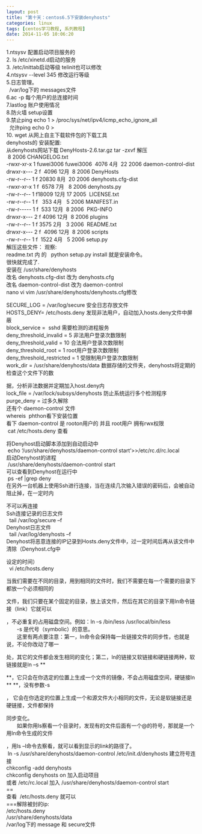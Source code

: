 ```yaml
---
layout: post
title: "第十天：centos6.5下安装denyhosts"
categories: linux
tags: [centos学习教程, 系列教程]
date: 2014-11-05 10:06:20
---
```


<p>1.ntsysv 配置启动项目服务的<br />
2. ls /etc/xinetd.d启动的服务<br />
3. /etc/inittab启动等级 telinit也可以修改<br />
4.ntsysv --level 345 修改运行等级<br />
5.日志管理。<br />
&nbsp;<wbr> /var/log下的 messages文件<br />
6.ac -p 每个用户的总连接时间<br />
7.lastlog 账户使用情况<br />
8.防火墙 setup设置<br />
9.禁止ping echo 1 &gt; /proc/sys/net/ipv4/icmp_echo_ignore_all<br />
&nbsp;<wbr> 允许ping echo 0 &gt;<br />
10. wget 从网上自主下载软件包的下载工具<br />
denyhosts的 安装配置:<br />
从denyhosts网站下载 DenyHosts-2.6.tar.gz tar -zxvf 解压<br />
&nbsp;<wbr>8 2006 CHANGELOG.txt<br />
-rwxr-xr-x 1 fuwei3006 fuwei3006&nbsp;<wbr> 4076
4月&nbsp;<wbr> 22 2006 daemon-control-dist<br />
drwxr-x--- 2 f&nbsp;<wbr> 4096 12月&nbsp;<wbr> 8 2006
DenyHosts<br />
-rw-r--r-- 1 f 20830 8月&nbsp;<wbr> 20 2006
denyhosts.cfg-dist<br />
-rwxr-xr-x 1 f&nbsp;<wbr> 6578
7月&nbsp;<wbr>&nbsp;<wbr> 8 2006 denyhosts.py<br />
-rw-r--r-- 1 f18009 12月 17 2005&nbsp;<wbr> LICENSE.txt<br />
-rw-r--r-- 1 f&nbsp;<wbr>&nbsp;<wbr> 353
4月&nbsp;<wbr>&nbsp;<wbr> 5 2006 MANIFEST.in<br />
-rw-r----- 1 f&nbsp;<wbr> 533 12月&nbsp;<wbr> 8
2006&nbsp;<wbr> PKG-INFO<br />
drwxr-x--- 2 f 4096 12月&nbsp;<wbr> 8 2006&nbsp;<wbr>
plugins<br />
-rw-r--r-- 1 f 3575 2月&nbsp;<wbr>&nbsp;<wbr> 3
2006&nbsp;<wbr> README.txt<br />
drwxr-x--- 2 f&nbsp;<wbr> 4096 12月&nbsp;<wbr> 8 2006
scripts<br />
-rw-r--r-- 1 f&nbsp;<wbr> 1522
4月&nbsp;<wbr>&nbsp;<wbr> 5 2006 setup.py<br />
解压这些文件： 观察:<br />
readme.txt 内 的&nbsp;<wbr>&nbsp;<wbr> python setup.py
install 就是安装命令。<br />
很快就完成了.<br />
安装在 /usr/share/denyhosts<br />
改名 denyhosts.cfg-dist 改为 denyhosts.cfg<br />
改名 daemon-control-dist 改为 daemon-control<br />
nano vi vim&nbsp;<wbr>
/usr/share/denyhosts/denyhosts.cfg修改</P>
<p>SECURE_LOG = /var/log/secure 安全日志存放文件<br />
HOSTS_DENY= /etc/hosts.deny&nbsp;<wbr>
发现非法用户，自动加入hosts.deny文件中屏蔽<br />
block_service =&nbsp;<wbr> sshd 需要检测的进程服务<br />
deny_threshold_invalid = 5 非法用户登录次数限制<br />
deny_threshold_valid = 10 合法用户登录次数限制<br />
deny_threshold_root = 1 root用户登录次数限制<br />
deny_threshold_restricted = 1 受限制用户登录次数限制<br />
work_dir = /usr/share/denyhosts/data
数据存储的文件夹，denyhosts将定期的检查这个文件下的数</P>
<p>据，分析非法数据并定期加入host.deny内<br />
lock_file = /var/lock/subsys/denyhosts 防止系统运行多个检测程序<br />
purge_deny = 过多久解除<br />
还有个 daemon-control 文件<br />
whereis&nbsp;<wbr> phthon看下安装位置<br />
看下 daemon-control 是 rooton用户的 并且 root用户 拥有rwx权限<br />
&nbsp;<wbr>cat /etc/hosts.deny 查看</P>
<p>将Denyhost启动脚本添加到自动启动中<br />
&nbsp;<wbr>echo ‘/usr/share/denyhosts/daemon-control
start’&gt;&gt;/etc/rc.d/rc.local<br />
启动Denyhost的进程<br />
&nbsp;<wbr>/usr/share/denyhosts/daemon-control start<br />
可以查看到Denyhost在运行中<br />
&nbsp;<wbr>ps -ef |grep deny<br />
在另外一台机器上使用Ssh进行连接，当在连续几次输入错误的密码后，会被自动阻止掉，在一定时内</P>
<p>不可以再连接<br />
Ssh连接记录的日志文件<br />
&nbsp;<wbr> tail /var/log/secure &ndash;f<br />
Denyhost日志文件<br />
&nbsp;<wbr> tail /var/log/denyhosts &ndash;f<br />
Denyhost将恶意连接的IP记录到Hosts.deny文件中，过一定时间后再从该文件中清除（Denyhost.cfg中</P>
<p>设定的时间）<br />
&nbsp;<wbr> vi /etc/hosts.deny</P>
<p>当我们需要在不同的目录，用到相同的文件时，我们不需要在每一个需要的目录下都放一个必须相同的</P>
<p>文件，我们只要在某个固定的目录，放上该文件，然后在其它的目录下用ln命令链接（link）它就可以</P>
<p>，不必重复的占用磁盘空间。例如：ln &ndash;s /bin/less /usr/local/bin/less<br />
　　-s 是代号（symbolic）的意思。<br />
　　这里有两点要注意：第一，ln命令会保持每一处链接文件的同步性，也就是说，不论你改动了哪一</P>
<p>处，其它的文件都会发生相同的变化；第二，ln的链接又软链接和硬链接两种，软链接就是ln &ndash;s **</P>
<p>**，它只会在你选定的位置上生成一个文件的镜像，不会占用磁盘空间，硬链接ln ** **，没有参数-s</P>
<p>， 它会在你选定的位置上生成一个和源文件大小相同的文件，无论是软链接还是硬链接，文件都保持</P>
<p>同步变化。<br />
　　如果你用ls察看一个目录时，发现有的文件后面有一个@的符号，那就是一个用ln命令生成的文件</P>
<p>，用ls &ndash;l命令去察看，就可以看到显示的link的路径了。<br />
&nbsp;<wbr>ln -s /usr/share/denyhosts/daemon-control
/etc/init.d/denyhosts 建立符号连接<br />
chkconfig -add denyhosts<br />
chkconfig denyhosts on 加入启动项目<br />
或者 /etc/rc.local 加入 /usr/share/denyhosts/daemon-control start<br />
==<br />
查看&nbsp;<wbr> /etc/hosts.deny 就可以<br />
===解除被封的ip:<br />
/etc/hosts.deny<br />
/usr/share/denyhosts/data<br />
/var/log下的 message 和 secure文件</P>
<p>&nbsp;<wbr></P>
